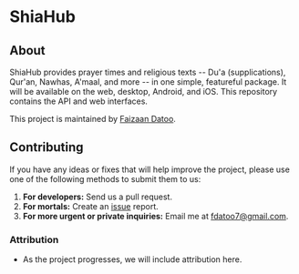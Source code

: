 # ShiaHub

## About
ShiaHub provides prayer times and religious texts -- Du'a (supplications), Qur'an, Nawhas, A'maal, and more --
in one simple, featureful package. It will be available on the web, desktop, Android, and iOS. This repository
contains the API and web interfaces.

This project is maintained by [Faizaan Datoo](https://github.com/faizaand).

## Contributing
If you have any ideas or fixes that will help improve the project, please use one of the following methods to
submit them to us:
1. **For developers:** Send us a pull request.
2. **For mortals:** Create an [issue](https://github.com/Shiapps/ShiaHub/issues) report.
3. **For more urgent or private inquiries:** Email me at fdatoo7@gmail.com.

### Attribution
* As the project progresses, we will include attribution here.